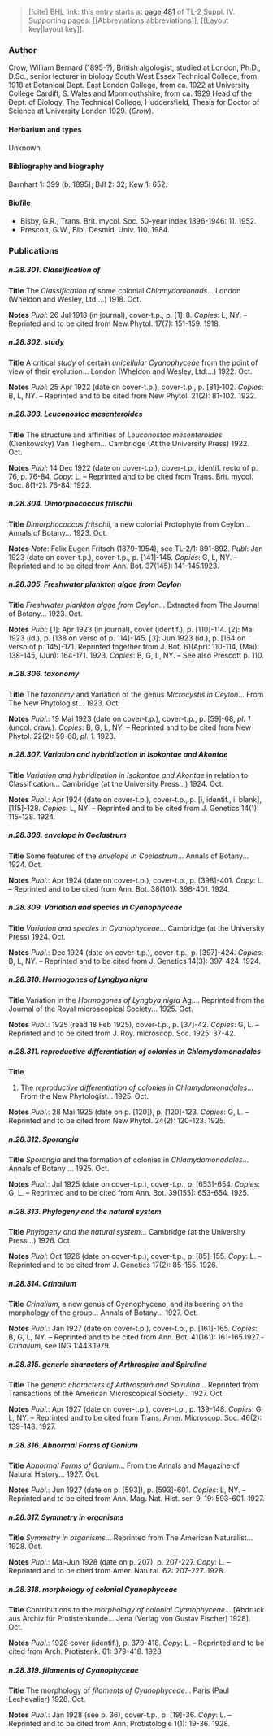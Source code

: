 > [!cite] BHL link: this entry starts at [page 481](https://www.biodiversitylibrary.org/item/103860#page/491/mode/1up) of TL-2 Suppl. IV.
> Supporting pages: [[Abbreviations|abbreviations]], [[Layout key|layout key]].

### Author

Crow, William Bernard (1895-?), British algologist, studied at London, Ph.D., D.Sc., senior lecturer in biology South West Essex Technical College, from 1918 at Botanical Dept. East London College, from ca. 1922 at University College Cardiff, S. Wales and Monmouthshire, from ca. 1929 Head of the Dept. of Biology, The Technical College, Huddersfield, Thesis for Doctor of Science at University London 1929. (*Crow*).

#### Herbarium and types

Unknown.

#### Bibliography and biography

Barnhart 1: 399 (b. 1895); BJI 2: 32; Kew 1: 652.

#### Biofile

- Bisby, G.R., Trans. Brit. mycol. Soc. 50-year index 1896-1946: 11. 1952.
- Prescott, G.W., Bibl. Desmid. Univ. 110. 1984.

### Publications

##### n.28.301. Classification of

**Title**
The *Classification of* some colonial *Chlamydomonads*... London (Wheldon and Wesley, Ltd....) 1918. Oct.

**Notes**
*Publ*: 26 Jul 1918 (in journal), cover-t.p., p. \[1\]-8. *Copies*: L, NY. – Reprinted and to be cited from New Phytol. 17(7): 151-159. 1918.

##### n.28.302. study

**Title**
A critical *study* of certain *unicellular Cyanophyceae* from the point of view of their evolution... London (Wheldon and Wesley, Ltd....) 1922. Oct.

**Notes**
*Publ*: 25 Apr 1922 (date on cover-t.p.), cover-t.p., p. \[81\]-102. *Copies*: B, L, NY. – Reprinted and to be cited from New Phytol. 21(2): 81-102. 1922.

##### n.28.303. Leuconostoc mesenteroides

**Title**
The structure and affinities of *Leuconostoc mesenteroides* (Cienkowsky) Van Tieghem... Cambridge (At the University Press) 1922. Oct.

**Notes**
*Publ*: 14 Dec 1922 (date on cover-t.p.), cover-t.p., identif. recto of p. 76, p. 76-84. *Copy*: L. – Reprinted and to be cited from Trans. Brit. mycol. Soc. 8(1-2): 76-84. 1922.

##### n.28.304. Dimorphococcus fritschii

**Title**
*Dimorphococcus fritschii*, a new colonial Protophyte from Ceylon... Annals of Botany... 1923. Oct.

**Notes**
*Note*: Felix Eugen Fritsch (1879-1954), see TL-2/1: 891-892.
*Publ*: Jan 1923 (date on cover-t.p.), cover-t.p., p. \[141\]-145. *Copies*: G, L, NY. – Reprinted and to be cited from Ann. Bot. 37(145): 141-145.1923.

##### n.28.305. Freshwater plankton algae from Ceylon

**Title**
*Freshwater plankton algae from Ceylon*... Extracted from The Journal of Botany... 1923. Oct.

**Notes**
*Publ*: \[*1*\]: Apr 1923 (in journal), cover (identif.), p. \[110\]-114.
\[*2*\]: Mai 1923 (id.), p. \[138 on verso of p. 114\]-145.
\[*3*\]: Jun 1923 (id.), p. \[164 on verso of p. 145\]-171.
Reprinted together from J. Bot. 61(Apr): 110-114, (Mai): 138-145, (Jun): 164-171. 1923.
*Copies*: B, G, L, NY. – See also Prescott p. 110.

##### n.28.306. taxonomy

**Title**
The *taxonomy* and Variation of the genus *Microcystis in Ceylon*... From The New Phytologist... 1923. Oct.

**Notes**
*Publ*.: 19 Mai 1923 (date on cover-t.p.), cover-t.p., p. \[59\]-68, *pl. 1* (uncol. draw.). *Copies*: B, G, L, NY. – Reprinted and to be cited from New Phytol. 22(2): 59-68, *pl. 1.* 1923.

##### n.28.307. Variation and hybridization in Isokontae and Akontae

**Title**
*Variation and hybridization in Isokontae and Akontae* in relation to Classification... Cambridge (at the University Press...) 1924. Oct.

**Notes**
*Publ*.: Apr 1924 (date on cover-t.p.), cover-t.p., p. \[i, identif., ii blank\], \[115\]-128. *Copies*: L, NY. – Reprinted and to be cited from J. Genetics 14(1): 115-128. 1924.

##### n.28.308. envelope in Coelastrum

**Title**
Some features of the *envelope in Coelastrum*... Annals of Botany... 1924. Oct.

**Notes**
*Publ*.: Apr 1924 (date on cover-t.p.), cover-t.p., p. \[398\]-401. *Copy*: L. – Reprinted and to be cited from Ann. Bot. 38(101): 398-401. 1924.

##### n.28.309. Variation and species in Cyanophyceae

**Title**
*Variation and species in Cyanophyceae*... Cambridge (at the University Press) 1924. Oct.

**Notes**
*Publ*.: Dec 1924 (date on cover-t.p.), cover-t.p., p. \[397\]-424. *Copies*: B, L, NY. – Reprinted and to be cited from J. Genetics 14(3): 397-424. 1924.

##### n.28.310. Hormogones of Lyngbya nigra

**Title**
Variation in the *Hormogones of Lyngbya nigra* Ag.... Reprinted from the Journal of the Royal microscopical Society... 1925. Oct.

**Notes**
*Publ*.: 1925 (read 18 Feb 1925), cover-t.p., p. \[37\]-42. *Copies*: G, L. – Reprinted and to be cited from J. Roy. microscop. Soc. 1925: 37-42.

##### n.28.311. reproductive differentiation of colonies in Chlamydomonadales

**Title**
1. The *reproductive differentiation of colonies in Chlamydomonadales*... From the New Phytologist... 1925. Oct.

**Notes**
*Publ*.: 28 Mai 1925 (date on p. \[120\]), p. \[120\]-123. *Copies*: G, L. – Reprinted and to be cited from New Phytol. 24(2): 120-123. 1925.

##### n.28.312. Sporangia

**Title**
*Sporangia* and the formation of colonies in *Chlamydomonadales*... Annals of Botany ... 1925. Oct.

**Notes**
*Publ*.: Jul 1925 (date on cover-t.p.), cover-t.p., p. \[653\]-654. *Copies*: G, L. – Reprinted and to be cited from Ann. Bot. 39(155): 653-654. 1925.

##### n.28.313. Phylogeny and the natural system

**Title**
*Phylogeny and the natural system*... Cambridge (at the University Press...) 1926. Oct.

**Notes**
*Publ*: Oct 1926 (date on cover-t.p.), cover-t.p., p. \[85\]-155. *Copy*: L. – Reprinted and to be cited from J. Genetics 17(2): 85-155. 1926.

##### n.28.314. Crinalium

**Title**
*Crinalium*, a new genus of Cyanophyceae, and its bearing on the morphology of the group... Annals of Botany... 1927. Oct.

**Notes**
*Publ*.: Jan 1927 (date on cover-t.p.), cover-t.p., p. \[161\]-165. *Copies*: B, G, L, NY. – Reprinted and to be cited from Ann. Bot. 41(161): 161-165.1927.-*Crinalium*, see ING 1:443.1979.

##### n.28.315. generic characters of Arthrospira and Spirulina

**Title**
The *generic characters of Arthrospira and Spirulina*... Reprinted from Transactions of the American Microscopical Society... 1927. Oct.

**Notes**
*Publ*.: Apr 1927 (date on cover-t.p.), cover-t.p., p. 139-148. *Copies*: G, L, NY. – Reprinted and to be cited from Trans. Amer. Microscop. Soc. 46(2): 139-148. 1927.

##### n.28.316. Abnormal Forms of Gonium

**Title**
*Abnormal Forms of Gonium*... From the Annals and Magazine of Natural History... 1927. Oct.

**Notes**
*Publ*.: Jun 1927 (date on p. \[593\]), p. \[593\]-601. *Copies*: L, NY. – Reprinted and to be cited from Ann. Mag. Nat. Hist. ser. 9. 19: 593-601. 1927.

##### n.28.317. Symmetry in organisms

**Title**
*Symmetry in organisms*... Reprinted from The American Naturalist... 1928. Oct.

**Notes**
*Publ*.: Mai-Jun 1928 (date on p. 207), p. 207-227. *Copy*: L. – Reprinted and to be cited from Amer. Natural. 62: 207-227. 1928.

##### n.28.318. morphology of colonial Cyanophyceae

**Title**
Contributions to the *morphology of colonial Cyanophyceae*... \[Abdruck aus Archiv für Protistenkunde... Jena (Verlag von Gustav Fischer) 1928\]. Oct.

**Notes**
*Publ*.: 1928 cover (identif.), p. 379-418. *Copy*: L. – Reprinted and to be cited from Arch. Protistenk. 61: 379-418. 1928.

##### n.28.319. filaments of Cyanophyceae

**Title**
The morphology of *filaments of Cyanophyceae*... Paris (Paul Lechevalier) 1928. Oct.

**Notes**
*Publ*.: Jan 1928 (see p. 36), cover-t.p., p. \[19\]-36. *Copy*: L. – Reprinted and to be cited from Ann. Protistologie 1(1): 19-36. 1928.

